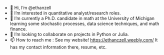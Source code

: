 - 👋 Hi, I’m @ethanzell
- 👀 I’m interested in quantitative analyst/research roles.
- 🌱 I’m currently a Ph.D. candidate in math at the University of Michigan learning some stochastic processes, data science techniques, and math finance. 
- 💞️ I’m looking to collaborate on projects in Python or Julia.
- 📫 How to reach me : See my website! https://ethanczell.weebly.com/ It has my contact information there, resume, etc.

<!---
ethanzell/ethanzell is a ✨ special ✨ repository because its `README.md` (this file) appears on your GitHub profile.
You can click the Preview link to take a look at your changes.
--->
